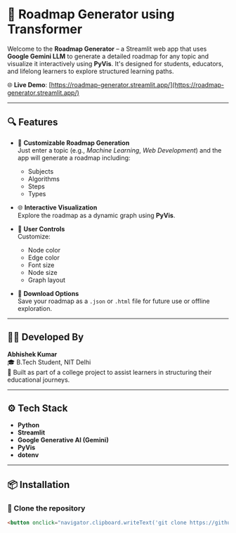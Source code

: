 # 🚀 Roadmap Generator using Transformer

Welcome to the **Roadmap Generator** – a Streamlit web app that uses **Google Gemini LLM** to generate a detailed roadmap for any topic and visualize it interactively using **PyVis**. It's designed for students, educators, and lifelong learners to explore structured learning paths.

🌐 **Live Demo**: [https://roadmap-generator.streamlit.app/](https://roadmap-generator.streamlit.app/)

---

## 🔍 Features

- 🎯 **Customizable Roadmap Generation**  
  Just enter a topic (e.g., *Machine Learning*, *Web Development*) and the app will generate a roadmap including:
  - Subjects  
  - Algorithms  
  - Steps  
  - Types

- 🌐 **Interactive Visualization**  
  Explore the roadmap as a dynamic graph using **PyVis**.

- 🎨 **User Controls**  
  Customize:
  - Node color  
  - Edge color  
  - Font size  
  - Node size  
  - Graph layout

- 📁 **Download Options**  
  Save your roadmap as a `.json` or `.html` file for future use or offline exploration.

---

## 🧑‍💻 Developed By

**Abhishek Kumar**  
🎓 B.Tech Student, NIT Delhi  
🔧 Built as part of a college project to assist learners in structuring their educational journeys.

---

## ⚙️ Tech Stack

- **Python**
- **Streamlit**
- **Google Generative AI (Gemini)**
- **PyVis**
- **dotenv**

---

## 📦 Installation

### 🔧 Clone the repository

```html
<button onclick="navigator.clipboard.writeText('git clone https://github.com/abhishek786216/roadmap-generator.git\ncd roadmap-generator')">📋 Copy</button>
